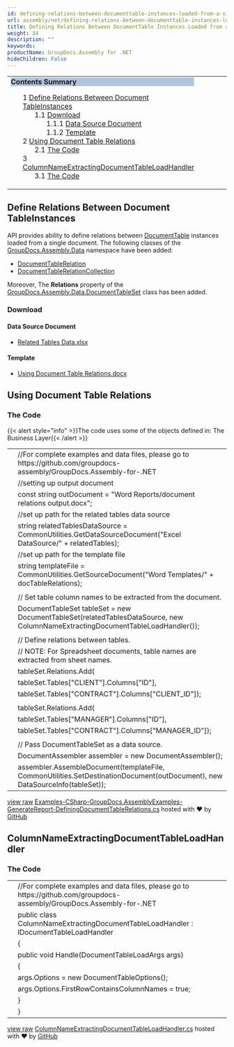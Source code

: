 ```yaml
---
id: defining-relations-between-documenttable-instances-loaded-from-a-single-document
url: assembly/net/defining-relations-between-documenttable-instances-loaded-from-a-single-document
title: Defining Relations Between DocumentTable Instances Loaded from a Single Document
weight: 34
description: ""
keywords: 
productName: GroupDocs.Assembly for .NET
hideChildren: False
---
```

<table class="sectionMacro" border="0" cellpadding="5" cellspacing="0" width="100%"><tbody><tr><td valign="top" width="50%"><div class="panel" style="border-top-width: 1px; border-right-width: 1px; border-bottom-width: 1px; border-left-width: 1px;"><div class="panelHeader" style="border-bottom-width: 1px; background-color: rgb(176, 196, 222);"><b>Contents Summary</b></div><div class="panelContent"><style type="text/css">div.rbtoc1593026667075 { padding-top: 0px; padding-right: 0px; padding-bottom: 0px; padding-left: 0px; }div.rbtoc1593026667075 ul { list-style-type: none; list-style-image: none; margin-left: 0px; }div.rbtoc1593026667075 li { margin-left: 0px; padding-left: 0px; }</style><div class="toc rbtoc1593026667075"><ul class="toc-indentation"><li><span class="TOCOutline">1</span> <a href="#DefiningRelationsBetweenDocumentTableInstancesLoadedfromaSingleDocument-DefineRelationsBetweenDocumentTableInstances">Define Relations Between Document TableInstances</a><ul class="toc-indentation"><li><span class="TOCOutline">1.1</span> <a href="#DefiningRelationsBetweenDocumentTableInstancesLoadedfromaSingleDocument-Download">Download</a><ul class="toc-indentation"><li><span class="TOCOutline">1.1.1</span> <a href="#DefiningRelationsBetweenDocumentTableInstancesLoadedfromaSingleDocument-DataSourceDocument">Data Source Document</a></li><li><span class="TOCOutline">1.1.2</span> <a href="#DefiningRelationsBetweenDocumentTableInstancesLoadedfromaSingleDocument-Template">Template</a></li></ul></li></ul></li><li><span class="TOCOutline">2</span> <a href="#DefiningRelationsBetweenDocumentTableInstancesLoadedfromaSingleDocument-UsingDocumentTableRelations">Using Document Table Relations</a><ul class="toc-indentation"><li><span class="TOCOutline">2.1</span> <a href="#DefiningRelationsBetweenDocumentTableInstancesLoadedfromaSingleDocument-TheCode">The Code</a></li></ul></li><li><span class="TOCOutline">3</span> <a href="#DefiningRelationsBetweenDocumentTableInstancesLoadedfromaSingleDocument-ColumnNameExtractingDocumentTableLoadHandler">ColumnNameExtractingDocumentTableLoadHandler</a><ul class="toc-indentation"><li><span class="TOCOutline">3.1</span> <a href="#DefiningRelationsBetweenDocumentTableInstancesLoadedfromaSingleDocument-TheCode.1">The Code</a></li></ul></li></ul></div></div></div></td><td valign="top" width="15%">&nbsp;</td><td valign="top" width="35%">&nbsp;</td></tr></tbody></table>

## Define Relations Between Document TableInstances

API provides ability to define relations between [DocumentTable](https://apireference.groupdocs.com/net/assembly/groupdocs.assembly.data/documenttable) instances loaded from a single document. The following classes of the [GroupDocs.Assembly.Data](https://apireference.groupdocs.com/net/assembly/groupdocs.assembly.data/) namespace have been added:

*   [DocumentTableRelation](https://apireference.groupdocs.com/net/assembly/groupdocs.assembly.data/documenttablerelation)
*   [DocumentTableRelationCollection](https://apireference.groupdocs.com/net/assembly/groupdocs.assembly.data/documenttablerelationcollection)

Moreover, The **Relations** property of the [GroupDocs.Assembly.Data.DocumentTableSet](https://apireference.groupdocs.com/net/assembly/groupdocs.assembly.data/documenttableset) class has been added.

### Download

#### Data Source Document

*   [Related Tables Data.xlsx](https://github.com/groupdocs-assembly/GroupDocs.Assembly-for-.NET/blob/master/Examples/Data/Data%20Sources/Excel%20DataSource/Related%20Tables%20Data.xlsx?raw=true)

#### Template

*   [Using Document Table Relations.docx](https://github.com/groupdocs-assembly/GroupDocs.Assembly-for-.NET/blob/master/Examples/Data/Source/Word%20Templates/Using%20Document%20Table%20Relations.docx?raw=true)

## Using Document Table Relations

### The Code

{{< alert style="info" >}}The code uses some of the objects defined in: The Business Layer{{< /alert >}}

<table class="highlight tab-size js-file-line-container" data-tab-size="8" data-paste-markdown-skip=""><tbody><tr><td id="file-examples-csharp-groupdocs-assemblyexamples-generatereport-definingdocumenttablerelations-cs-L1" class="blob-num js-line-number" data-line-number="1"></td><td id="file-examples-csharp-groupdocs-assemblyexamples-generatereport-definingdocumenttablerelations-cs-LC1" class="blob-code blob-code-inner js-file-line"><span class="pl-c"><span class="pl-c">//</span>For complete examples and data files, please go to https://github.com/groupdocs-assembly/GroupDocs.Assembly-for-.NET</span></td></tr><tr><td id="file-examples-csharp-groupdocs-assemblyexamples-generatereport-definingdocumenttablerelations-cs-L2" class="blob-num js-line-number" data-line-number="2"></td><td id="file-examples-csharp-groupdocs-assemblyexamples-generatereport-definingdocumenttablerelations-cs-LC2" class="blob-code blob-code-inner js-file-line"><span class="pl-c"><span class="pl-c">//</span>setting up output document</span></td></tr><tr><td id="file-examples-csharp-groupdocs-assemblyexamples-generatereport-definingdocumenttablerelations-cs-L3" class="blob-num js-line-number" data-line-number="3"></td><td id="file-examples-csharp-groupdocs-assemblyexamples-generatereport-definingdocumenttablerelations-cs-LC3" class="blob-code blob-code-inner js-file-line"><span class="pl-k">const</span> <span class="pl-k">string</span> <span class="pl-smi">outDocument</span> <span class="pl-k">=</span> <span class="pl-s"><span class="pl-pds">"</span>Word Reports/document relations output.docx<span class="pl-pds">"</span></span>;</td></tr><tr><td id="file-examples-csharp-groupdocs-assemblyexamples-generatereport-definingdocumenttablerelations-cs-L4" class="blob-num js-line-number" data-line-number="4"></td><td id="file-examples-csharp-groupdocs-assemblyexamples-generatereport-definingdocumenttablerelations-cs-LC4" class="blob-code blob-code-inner js-file-line"><span class="pl-c"><span class="pl-c">//</span>set up path for the related tables data source</span></td></tr><tr><td id="file-examples-csharp-groupdocs-assemblyexamples-generatereport-definingdocumenttablerelations-cs-L5" class="blob-num js-line-number" data-line-number="5"></td><td id="file-examples-csharp-groupdocs-assemblyexamples-generatereport-definingdocumenttablerelations-cs-LC5" class="blob-code blob-code-inner js-file-line"><span class="pl-k">string</span> <span class="pl-smi">relatedTablesDataSource</span> <span class="pl-k">=</span> <span class="pl-smi">CommonUtilities</span>.<span class="pl-en">GetDataSourceDocument</span>(<span class="pl-s"><span class="pl-pds">"</span>Excel DataSource/<span class="pl-pds">"</span></span> <span class="pl-k">+</span> <span class="pl-smi">relatedTables</span>);</td></tr><tr><td id="file-examples-csharp-groupdocs-assemblyexamples-generatereport-definingdocumenttablerelations-cs-L6" class="blob-num js-line-number" data-line-number="6"></td><td id="file-examples-csharp-groupdocs-assemblyexamples-generatereport-definingdocumenttablerelations-cs-LC6" class="blob-code blob-code-inner js-file-line"><span class="pl-c"><span class="pl-c">//</span>set up path for the template file</span></td></tr><tr><td id="file-examples-csharp-groupdocs-assemblyexamples-generatereport-definingdocumenttablerelations-cs-L7" class="blob-num js-line-number" data-line-number="7"></td><td id="file-examples-csharp-groupdocs-assemblyexamples-generatereport-definingdocumenttablerelations-cs-LC7" class="blob-code blob-code-inner js-file-line"><span class="pl-k">string</span> <span class="pl-smi">templateFile</span> <span class="pl-k">=</span> <span class="pl-smi">CommonUtilities</span>.<span class="pl-en">GetSourceDocument</span>(<span class="pl-s"><span class="pl-pds">"</span>Word Templates/<span class="pl-pds">"</span></span> <span class="pl-k">+</span> <span class="pl-smi">docTableRelations</span>);</td></tr><tr><td id="file-examples-csharp-groupdocs-assemblyexamples-generatereport-definingdocumenttablerelations-cs-L8" class="blob-num js-line-number" data-line-number="8"></td><td id="file-examples-csharp-groupdocs-assemblyexamples-generatereport-definingdocumenttablerelations-cs-LC8" class="blob-code blob-code-inner js-file-line"></td></tr><tr><td id="file-examples-csharp-groupdocs-assemblyexamples-generatereport-definingdocumenttablerelations-cs-L9" class="blob-num js-line-number" data-line-number="9"></td><td id="file-examples-csharp-groupdocs-assemblyexamples-generatereport-definingdocumenttablerelations-cs-LC9" class="blob-code blob-code-inner js-file-line"><span class="pl-c"><span class="pl-c">//</span> Set table column names to be extracted from the document.</span></td></tr><tr><td id="file-examples-csharp-groupdocs-assemblyexamples-generatereport-definingdocumenttablerelations-cs-L10" class="blob-num js-line-number" data-line-number="10"></td><td id="file-examples-csharp-groupdocs-assemblyexamples-generatereport-definingdocumenttablerelations-cs-LC10" class="blob-code blob-code-inner js-file-line"><span class="pl-en">DocumentTableSet</span> <span class="pl-smi">tableSet</span> <span class="pl-k">=</span> <span class="pl-k">new</span> <span class="pl-en">DocumentTableSet</span>(<span class="pl-smi">relatedTablesDataSource</span>, <span class="pl-k">new</span> <span class="pl-en">ColumnNameExtractingDocumentTableLoadHandler</span>());</td></tr><tr><td id="file-examples-csharp-groupdocs-assemblyexamples-generatereport-definingdocumenttablerelations-cs-L11" class="blob-num js-line-number" data-line-number="11"></td><td id="file-examples-csharp-groupdocs-assemblyexamples-generatereport-definingdocumenttablerelations-cs-LC11" class="blob-code blob-code-inner js-file-line"></td></tr><tr><td id="file-examples-csharp-groupdocs-assemblyexamples-generatereport-definingdocumenttablerelations-cs-L12" class="blob-num js-line-number" data-line-number="12"></td><td id="file-examples-csharp-groupdocs-assemblyexamples-generatereport-definingdocumenttablerelations-cs-LC12" class="blob-code blob-code-inner js-file-line"><span class="pl-c"><span class="pl-c">//</span> Define relations between tables.</span></td></tr><tr><td id="file-examples-csharp-groupdocs-assemblyexamples-generatereport-definingdocumenttablerelations-cs-L13" class="blob-num js-line-number" data-line-number="13"></td><td id="file-examples-csharp-groupdocs-assemblyexamples-generatereport-definingdocumenttablerelations-cs-LC13" class="blob-code blob-code-inner js-file-line"><span class="pl-c"><span class="pl-c">//</span> NOTE: For Spreadsheet documents, table names are extracted from sheet names.</span></td></tr><tr><td id="file-examples-csharp-groupdocs-assemblyexamples-generatereport-definingdocumenttablerelations-cs-L14" class="blob-num js-line-number" data-line-number="14"></td><td id="file-examples-csharp-groupdocs-assemblyexamples-generatereport-definingdocumenttablerelations-cs-LC14" class="blob-code blob-code-inner js-file-line"><span class="pl-smi">tableSet</span>.<span class="pl-smi">Relations</span>.<span class="pl-en">Add</span>(</td></tr><tr><td id="file-examples-csharp-groupdocs-assemblyexamples-generatereport-definingdocumenttablerelations-cs-L15" class="blob-num js-line-number" data-line-number="15"></td><td id="file-examples-csharp-groupdocs-assemblyexamples-generatereport-definingdocumenttablerelations-cs-LC15" class="blob-code blob-code-inner js-file-line"><span class="pl-smi">tableSet</span>.<span class="pl-smi">Tables</span>[<span class="pl-s"><span class="pl-pds">"</span>CLIENT<span class="pl-pds">"</span></span>].<span class="pl-smi">Columns</span>[<span class="pl-s"><span class="pl-pds">"</span>ID<span class="pl-pds">"</span></span>],</td></tr><tr><td id="file-examples-csharp-groupdocs-assemblyexamples-generatereport-definingdocumenttablerelations-cs-L16" class="blob-num js-line-number" data-line-number="16"></td><td id="file-examples-csharp-groupdocs-assemblyexamples-generatereport-definingdocumenttablerelations-cs-LC16" class="blob-code blob-code-inner js-file-line"><span class="pl-smi">tableSet</span>.<span class="pl-smi">Tables</span>[<span class="pl-s"><span class="pl-pds">"</span>CONTRACT<span class="pl-pds">"</span></span>].<span class="pl-smi">Columns</span>[<span class="pl-s"><span class="pl-pds">"</span>CLIENT_ID<span class="pl-pds">"</span></span>]);</td></tr><tr><td id="file-examples-csharp-groupdocs-assemblyexamples-generatereport-definingdocumenttablerelations-cs-L17" class="blob-num js-line-number" data-line-number="17"></td><td id="file-examples-csharp-groupdocs-assemblyexamples-generatereport-definingdocumenttablerelations-cs-LC17" class="blob-code blob-code-inner js-file-line"></td></tr><tr><td id="file-examples-csharp-groupdocs-assemblyexamples-generatereport-definingdocumenttablerelations-cs-L18" class="blob-num js-line-number" data-line-number="18"></td><td id="file-examples-csharp-groupdocs-assemblyexamples-generatereport-definingdocumenttablerelations-cs-LC18" class="blob-code blob-code-inner js-file-line"><span class="pl-smi">tableSet</span>.<span class="pl-smi">Relations</span>.<span class="pl-en">Add</span>(</td></tr><tr><td id="file-examples-csharp-groupdocs-assemblyexamples-generatereport-definingdocumenttablerelations-cs-L19" class="blob-num js-line-number" data-line-number="19"></td><td id="file-examples-csharp-groupdocs-assemblyexamples-generatereport-definingdocumenttablerelations-cs-LC19" class="blob-code blob-code-inner js-file-line"><span class="pl-smi">tableSet</span>.<span class="pl-smi">Tables</span>[<span class="pl-s"><span class="pl-pds">"</span>MANAGER<span class="pl-pds">"</span></span>].<span class="pl-smi">Columns</span>[<span class="pl-s"><span class="pl-pds">"</span>ID<span class="pl-pds">"</span></span>],</td></tr><tr><td id="file-examples-csharp-groupdocs-assemblyexamples-generatereport-definingdocumenttablerelations-cs-L20" class="blob-num js-line-number" data-line-number="20"></td><td id="file-examples-csharp-groupdocs-assemblyexamples-generatereport-definingdocumenttablerelations-cs-LC20" class="blob-code blob-code-inner js-file-line"><span class="pl-smi">tableSet</span>.<span class="pl-smi">Tables</span>[<span class="pl-s"><span class="pl-pds">"</span>CONTRACT<span class="pl-pds">"</span></span>].<span class="pl-smi">Columns</span>[<span class="pl-s"><span class="pl-pds">"</span>MANAGER_ID<span class="pl-pds">"</span></span>]);</td></tr><tr><td id="file-examples-csharp-groupdocs-assemblyexamples-generatereport-definingdocumenttablerelations-cs-L21" class="blob-num js-line-number" data-line-number="21"></td><td id="file-examples-csharp-groupdocs-assemblyexamples-generatereport-definingdocumenttablerelations-cs-LC21" class="blob-code blob-code-inner js-file-line"></td></tr><tr><td id="file-examples-csharp-groupdocs-assemblyexamples-generatereport-definingdocumenttablerelations-cs-L22" class="blob-num js-line-number" data-line-number="22"></td><td id="file-examples-csharp-groupdocs-assemblyexamples-generatereport-definingdocumenttablerelations-cs-LC22" class="blob-code blob-code-inner js-file-line"><span class="pl-c"><span class="pl-c">//</span> Pass DocumentTableSet as a data source.</span></td></tr><tr><td id="file-examples-csharp-groupdocs-assemblyexamples-generatereport-definingdocumenttablerelations-cs-L23" class="blob-num js-line-number" data-line-number="23"></td><td id="file-examples-csharp-groupdocs-assemblyexamples-generatereport-definingdocumenttablerelations-cs-LC23" class="blob-code blob-code-inner js-file-line"><span class="pl-en">DocumentAssembler</span> <span class="pl-smi">assembler</span> <span class="pl-k">=</span> <span class="pl-k">new</span> <span class="pl-en">DocumentAssembler</span>();</td></tr><tr><td id="file-examples-csharp-groupdocs-assemblyexamples-generatereport-definingdocumenttablerelations-cs-L24" class="blob-num js-line-number" data-line-number="24"></td><td id="file-examples-csharp-groupdocs-assemblyexamples-generatereport-definingdocumenttablerelations-cs-LC24" class="blob-code blob-code-inner js-file-line"><span class="pl-smi">assembler</span>.<span class="pl-en">AssembleDocument</span>(<span class="pl-smi">templateFile</span>, <span class="pl-smi">CommonUtilities</span>.<span class="pl-en">SetDestinationDocument</span>(<span class="pl-smi">outDocument</span>), <span class="pl-k">new</span> <span class="pl-en">DataSourceInfo</span>(<span class="pl-smi">tableSet</span>));</td></tr></tbody></table>

[view raw](https://gist.github.com/GroupDocsGists/ce6189b20fa197fee3b15833b26127fc/raw/2da7bafdfb16def2640c41c825d27a5d88bff355/Examples-CSharp-GroupDocs.AssemblyExamples-GenerateReport-DefiningDocumentTableRelations.cs) [Examples-CSharp-GroupDocs.AssemblyExamples-GenerateReport-DefiningDocumentTableRelations.cs](https://gist.github.com/GroupDocsGists/ce6189b20fa197fee3b15833b26127fc#file-examples-csharp-groupdocs-assemblyexamples-generatereport-definingdocumenttablerelations-cs) hosted with ❤ by [GitHub](https://github.com)

## ColumnNameExtractingDocumentTableLoadHandler

### The Code

<table class="highlight tab-size js-file-line-container" data-tab-size="8" data-paste-markdown-skip=""><tbody><tr><td id="file-columnnameextractingdocumenttableloadhandler-cs-L1" class="blob-num js-line-number" data-line-number="1"></td><td id="file-columnnameextractingdocumenttableloadhandler-cs-LC1" class="blob-code blob-code-inner js-file-line"><span class="pl-c"><span class="pl-c">//</span>For complete examples and data files, please go to https://github.com/groupdocs-assembly/GroupDocs.Assembly-for-.NET</span></td></tr><tr><td id="file-columnnameextractingdocumenttableloadhandler-cs-L2" class="blob-num js-line-number" data-line-number="2"></td><td id="file-columnnameextractingdocumenttableloadhandler-cs-LC2" class="blob-code blob-code-inner js-file-line"><span class="pl-k">public</span> <span class="pl-k">class</span> <span class="pl-en">ColumnNameExtractingDocumentTableLoadHandler</span> : <span class="pl-en">IDocumentTableLoadHandler</span></td></tr><tr><td id="file-columnnameextractingdocumenttableloadhandler-cs-L3" class="blob-num js-line-number" data-line-number="3"></td><td id="file-columnnameextractingdocumenttableloadhandler-cs-LC3" class="blob-code blob-code-inner js-file-line">{</td></tr><tr><td id="file-columnnameextractingdocumenttableloadhandler-cs-L4" class="blob-num js-line-number" data-line-number="4"></td><td id="file-columnnameextractingdocumenttableloadhandler-cs-LC4" class="blob-code blob-code-inner js-file-line"><span class="pl-k">public</span> <span class="pl-k">void</span> <span class="pl-en">Handle</span>(<span class="pl-en">DocumentTableLoadArgs</span> <span class="pl-smi">args</span>)</td></tr><tr><td id="file-columnnameextractingdocumenttableloadhandler-cs-L5" class="blob-num js-line-number" data-line-number="5"></td><td id="file-columnnameextractingdocumenttableloadhandler-cs-LC5" class="blob-code blob-code-inner js-file-line">{</td></tr><tr><td id="file-columnnameextractingdocumenttableloadhandler-cs-L6" class="blob-num js-line-number" data-line-number="6"></td><td id="file-columnnameextractingdocumenttableloadhandler-cs-LC6" class="blob-code blob-code-inner js-file-line"><span class="pl-smi">args</span>.<span class="pl-smi">Options</span> <span class="pl-k">=</span> <span class="pl-k">new</span> <span class="pl-en">DocumentTableOptions</span>();</td></tr><tr><td id="file-columnnameextractingdocumenttableloadhandler-cs-L7" class="blob-num js-line-number" data-line-number="7"></td><td id="file-columnnameextractingdocumenttableloadhandler-cs-LC7" class="blob-code blob-code-inner js-file-line"><span class="pl-smi">args</span>.<span class="pl-smi">Options</span>.<span class="pl-smi">FirstRowContainsColumnNames</span> <span class="pl-k">=</span> <span class="pl-c1">true</span>;</td></tr><tr><td id="file-columnnameextractingdocumenttableloadhandler-cs-L8" class="blob-num js-line-number" data-line-number="8"></td><td id="file-columnnameextractingdocumenttableloadhandler-cs-LC8" class="blob-code blob-code-inner js-file-line">}</td></tr><tr><td id="file-columnnameextractingdocumenttableloadhandler-cs-L9" class="blob-num js-line-number" data-line-number="9"></td><td id="file-columnnameextractingdocumenttableloadhandler-cs-LC9" class="blob-code blob-code-inner js-file-line">}</td></tr></tbody></table>

[view raw](https://gist.github.com/GroupDocsGists/a855621e468c2c627534255dbcb7657c/raw/f2f0eec1a20305e940e759876cb68ba980db0db6/ColumnNameExtractingDocumentTableLoadHandler.cs) [ColumnNameExtractingDocumentTableLoadHandler.cs](https://gist.github.com/GroupDocsGists/a855621e468c2c627534255dbcb7657c#file-columnnameextractingdocumenttableloadhandler-cs) hosted with ❤ by [GitHub](https://github.com)
